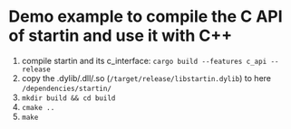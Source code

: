 # Demo example to compile the C API of startin and use it with C++

1. compile startin and its c_interface: `cargo build --features c_api --release`
2. copy the .dylib/.dll/.so (`/target/release/libstartin.dylib`) to here `/dependencies/startin/`
3. `mkdir build && cd build`
4. `cmake ..`
5. `make`

